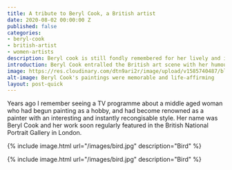 ```yaml
---
title: A tribute to Beryl Cook, a British artist
date: 2020-08-02 00:00:00 Z
published: false
categories:
- beryl-cook
- british-artist
- women-artists
description: Beryl cook is still fondly remembered for her lively and insightful paintings
introduction: Beryl Cook entralled the British art scene with her humourous and insightful folk art. Here we celebrate her most memorable work.
image: https://res.cloudinary.com/dtn9ari2r/image/upload/v1585740487/blog/2017-11-27_12-48-51_016.jpg
alt-image: Beryl Cook's paintings were memorable and life-affirming  
layout: post-quick
---
```


Years ago I remember seeing a TV programme about a middle aged woman who had begun painting as a hobby, and had become renowned as a painter with an interesting and instantly recongisable style. Her name was Beryl Cook and her work soon regularly featured in the British National Portrait Gallery in London.


{% include image.html url="/images/bird.jpg" description="Bird" %}



{% include image.html url="/images/bird.jpg" description="Bird" %}
